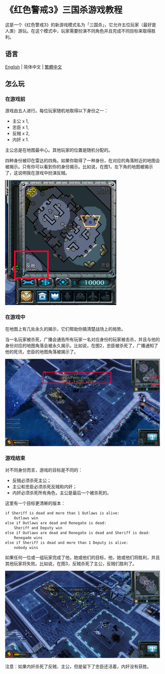 # 《红色警戒3》三国杀游戏教程

这是一个《红色警戒3》的新游戏模式名为「三国杀」，它允许五位玩家（最好是人类）游玩。在这个模式中，玩家需要扮演不同角色并且完成不同目标来取得胜利。

## 语言

[English](../README.md) | 简体中文 | [繁體中文](README.cht.md)

## 怎么玩

### 在游戏前

游戏由五人进行。每位玩家随机地取得以下身份之一：

- 主公 x 1, 
- 忠臣 x 1, 
- 反贼 x 2, 
- 内奸 x 1. 

主公总是在地图最中心。其他玩家的位置是随机分配的。

四种身份被印在雷达的四角。如果你取得了一种身份，在对应的角落附近的地图会被揭示。只有你可以看到你的身份揭示。比如说，在图1，左下角的地图被揭示了，这说明我在游戏中扮演反贼。

![Figure 1](../Figures/Figure-1.1.png)

### 在游戏中

在地图上有几处永久的揭示，它们帮助你搞清楚战场上的局势。

当一名玩家被杀死，广播会通告所有玩家一名对应身份的玩家被击杀，并且与他的身份对应的地图角落会被永久揭示。比如说，在图2，忠臣被杀死了，广播通知了他的死讯，忠臣的地图角落被揭示了。

![Figure 2](../Figures/Figure-1.2.png)

### 游戏结束

对不同身份而言，游戏的目标是不同的：

- 反贼必须杀死主公；
- 主公和忠臣必须杀死反贼和内奸；
- 内奸必须杀死所有角色，主公是最后一个被杀死的。

这里有一个目标更清晰的版本：

```
if Sheriff is dead and more than 1 Outlaws is alive:
	Outlaws win
else if Outlaws are dead and Renegate is dead:
	Sheriff and Deputy win
else if Outlaws are dead and Renegate is dead and Sheriff is dead:
	Renegade wins
else if Sheriff is dead and more than 1 Deputy is alive:
	nobody wins
```

如果任何一位或一组玩家完成了他，她或他们的目标，他，她或他们将胜利，并且其他玩家将失败。比如说，在图3，反贼杀死了主公，反贼们胜利了。

![Figure 3](../Figures/Figure-1.3.png)

注意：如果内奸杀死了反贼、主公，但是留下了忠臣还活着，内奸没有获胜。
